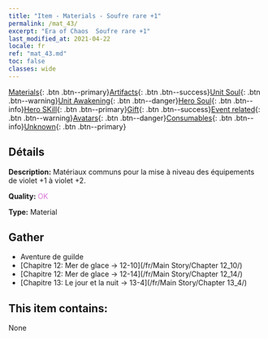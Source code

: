 ```yaml
---
title: "Item - Materials - Soufre rare +1"
permalink: /mat_43/
excerpt: "Era of Chaos  Soufre rare +1"
last_modified_at: 2021-04-22
locale: fr
ref: "mat_43.md"
toc: false
classes: wide
---
```

 [Materials](/ItemsFR/){: .btn .btn--primary}[Artifacts](/ItemsFR/Artifacts/){: .btn .btn--success}[Unit Soul](/ItemsFR/UnitSoul/){: .btn .btn--warning}[Unit Awakening](/ItemsFR/UnitAwakening/){: .btn .btn--danger}[Hero Soul](/ItemsFR/HeroSoul/){: .btn .btn--info}[Hero SKill](/ItemsFR/HeroSkill/){: .btn .btn--primary}[Gift](/ItemsFR/Gift/){: .btn .btn--success}[Event related](/ItemsFR/Events/){: .btn .btn--warning}[Avatars](/ItemsFR/Avatars/){: .btn .btn--danger}[Consumables](/ItemsFR/Consumables/){: .btn .btn--info}[Unknown](/ItemsFR/Unknown/){: .btn .btn--primary}

## Détails
 **Description:** Matériaux communs pour la mise à niveau des équipements de violet +1 à violet +2.

 **Quality:** <span style="color: #DA70D6">OK</span>

 **Type:** Material

## Gather

*    Aventure de guilde 
*    [Chapitre 12: Mer de glace -> 12-10](/fr/Main Story/Chapter 12_10/) 
*    [Chapitre 12: Mer de glace -> 12-14](/fr/Main Story/Chapter 12_14/) 
*    [Chapitre 13: Le jour et la nuit -> 13-4](/fr/Main Story/Chapter 13_4/) 

## This item contains:

  None


